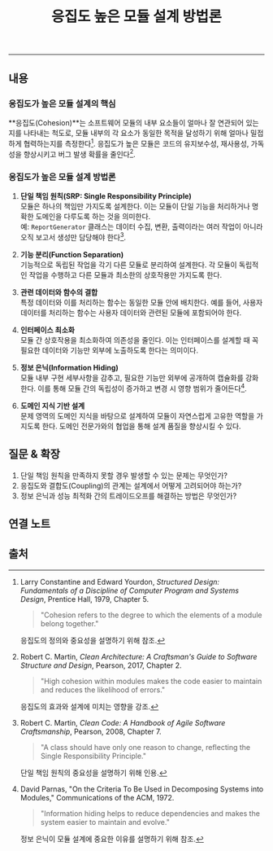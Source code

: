 ﻿---
tags:
  - 미완
aliases: 
created: 2025-01-22
title: 응집도 높은 모듈 설계 방법론
---

---

## 내용

### 응집도가 높은 모듈 설계의 핵심

**응집도(Cohesion)**는 소프트웨어 모듈의 내부 요소들이 얼마나 잘 연관되어 있는지를 나타내는 척도로, 모듈 내부의 각 요소가 동일한 목적을 달성하기 위해 얼마나 밀접하게 협력하는지를 측정한다[^1]. 응집도가 높은 모듈은 코드의 유지보수성, 재사용성, 가독성을 향상시키고 버그 발생 확률을 줄인다[^2].

### 응집도가 높은 모듈 설계 방법론

1. **단일 책임 원칙(SRP: Single Responsibility Principle)**  
   모듈은 하나의 책임만 가지도록 설계한다. 이는 모듈이 단일 기능을 처리하거나 명확한 도메인을 다루도록 하는 것을 의미한다.  
   예: `ReportGenerator` 클래스는 데이터 수집, 변환, 출력이라는 여러 작업이 아니라 오직 보고서 생성만 담당해야 한다[^3].

2. **기능 분리(Function Separation)**  
   기능적으로 독립된 작업을 각기 다른 모듈로 분리하여 설계한다. 각 모듈이 독립적인 작업을 수행하고 다른 모듈과 최소한의 상호작용만 가지도록 한다.

3. **관련 데이터와 함수의 결합**  
   특정 데이터와 이를 처리하는 함수는 동일한 모듈 안에 배치한다. 예를 들어, 사용자 데이터를 처리하는 함수는 사용자 데이터와 관련된 모듈에 포함되어야 한다.

4. **인터페이스 최소화**  
   모듈 간 상호작용을 최소화하여 의존성을 줄인다. 이는 인터페이스를 설계할 때 꼭 필요한 데이터와 기능만 외부에 노출하도록 한다는 의미이다.

5. **정보 은닉(Information Hiding)**  
   모듈 내부 구현 세부사항을 감추고, 필요한 기능만 외부에 공개하여 캡슐화를 강화한다. 이를 통해 모듈 간의 독립성이 증가하고 변경 시 영향 범위가 줄어든다[^4].

6. **도메인 지식 기반 설계**  
   문제 영역의 도메인 지식을 바탕으로 설계하여 모듈이 자연스럽게 고유한 역할을 가지도록 한다. 도메인 전문가와의 협업을 통해 설계 품질을 향상시킬 수 있다.


## 질문 & 확장

1. 단일 책임 원칙을 만족하지 못할 경우 발생할 수 있는 문제는 무엇인가?
2. 응집도와 결합도(Coupling)의 관계는 설계에서 어떻게 고려되어야 하는가?
3. 정보 은닉과 성능 최적화 간의 트레이드오프를 해결하는 방법은 무엇인가?


## 연결 노트

## 출처

[^1]: Larry Constantine and Edward Yourdon, *Structured Design: Fundamentals of a Discipline of Computer Program and Systems Design*, Prentice Hall, 1979, Chapter 5.  

    > "Cohesion refers to the degree to which the elements of a module belong together."  

    응집도의 정의와 중요성을 설명하기 위해 참조.

[^2]: Robert C. Martin, *Clean Architecture: A Craftsman's Guide to Software Structure and Design*, Pearson, 2017, Chapter 2.  

    > "High cohesion within modules makes the code easier to maintain and reduces the likelihood of errors."  

    응집도의 효과와 설계에 미치는 영향을 강조.

[^3]: Robert C. Martin, *Clean Code: A Handbook of Agile Software Craftsmanship*, Pearson, 2008, Chapter 7.  

    > "A class should have only one reason to change, reflecting the Single Responsibility Principle."  

    단일 책임 원칙의 중요성을 설명하기 위해 인용.

[^4]: David Parnas, "On the Criteria To Be Used in Decomposing Systems into Modules," Communications of the ACM, 1972.  

    > "Information hiding helps to reduce dependencies and makes the system easier to maintain and evolve."  

    정보 은닉이 모듈 설계에 중요한 이유를 설명하기 위해 참조.











